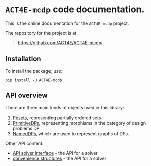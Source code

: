 # `ACT4E-mcdp` code documentation.


This is the online documentation for the `ACT4E-mcdp` project.

The repository for the project is at

> <https://github.com/ACT4E/ACT4E-mcdp>


## Installation

To install the package, use:

    pip install -U ACT4E-mcdp



## API overview

There are three main kinds of objects used in this library:

1. [Posets](API/posets/index.md), representing partially ordered sets.
2. [PrimitiveDPs](API/primitivedps/00_index.md), representing morphisms in the category of design problems DP.
3. [NamedDPs](API/nameddps/index.md), which are used to represent graphs of DPs.

Other API content:

* [API solver interface](API/API_solution.md) - the API for a solver
* [convenience structures](API/structures/index.md) - the API for a solver
